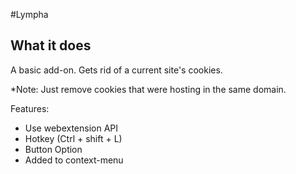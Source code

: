 #Lympha

## What it does

A basic add-on. Gets rid of a current site's cookies.

*Note: Just remove cookies that were hosting in the same domain.

Features:
- Use webextension API
- Hotkey (Ctrl + shift + L)
- Button Option
- Added to context-menu
